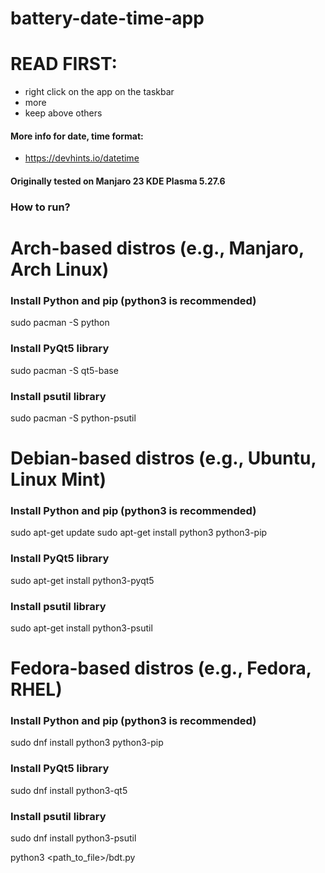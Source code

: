 # battery-date-time-app

# READ FIRST:
- right click on the app on the taskbar
- more
- keep above others

#### More info for date, time format:
- https://devhints.io/datetime

#### Originally tested on Manjaro 23 KDE Plasma 5.27.6

### How to run?

# Arch-based distros (e.g., Manjaro, Arch Linux)

### Install Python and pip (python3 is recommended)
sudo pacman -S python

### Install PyQt5 library
sudo pacman -S qt5-base

### Install psutil library
sudo pacman -S python-psutil

# Debian-based distros (e.g., Ubuntu, Linux Mint)

### Install Python and pip (python3 is recommended)

sudo apt-get update
sudo apt-get install python3 python3-pip

### Install PyQt5 library

sudo apt-get install python3-pyqt5

### Install psutil library
sudo apt-get install python3-psutil

# Fedora-based distros (e.g., Fedora, RHEL)

### Install Python and pip (python3 is recommended)

sudo dnf install python3 python3-pip

### Install PyQt5 library
sudo dnf install python3-qt5

### Install psutil library
sudo dnf install python3-psutil

python3 <path_to_file>/bdt.py
